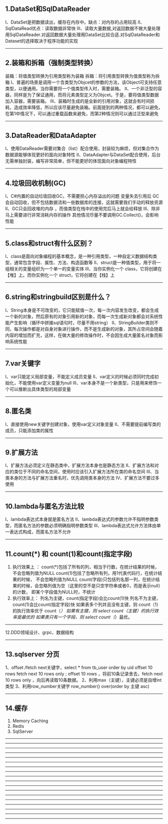 ## 1.DataSet和SqlDataReader
Ⅰ、DataSet是把数据读出，缓存在内存中。缺点：对内存的占用较高
Ⅱ、SqlDataRead优点：读取数据非常快
Ⅲ、读取大量数据,对返回数据不做大量处理用SqlDataReader.对返回数据大量处理用DataSet比较合适.对SqlDataReader和Dataset的选择取决于程序功能的实现
**********************************************************************************************************************************************************
## 2.装箱和拆箱（强制类型转换）
装箱：将值类型转换为引用类型称为装箱
拆箱：将引用类型转换为值类型称为拆箱
Ⅰ、普遍的场景是调用一个含类型为Objcet的参数的方法，该Object可支持任意类型，以便通用。当你需要将一个值类型传入时，需要装箱。
Ⅱ、一个非泛型的容器，同样是为了保证通用，而将元素类型定义为Objcet。于是，要将值类型数据加入容器，需要装箱。
Ⅲ、装箱时生成的是全新的引用对象，这就会有时间损耗，造成效率降低，所以应该尽量避免装箱。前面提到的两种情况，都可以避免，在第1中情况下，可以通过重载函数来避免，而第2种情况则可以通过泛型来避免
**********************************************************************************************************************************************************
## 3.DataReader和DataAdapter
Ⅰ、使用DataReader需要对集合（list）配合使用，封装较为麻烦，但对集合作为数据源能够体现更好的面向对象特性
Ⅱ、DataAdapter与DataSet配合使用，后台无需单独封装，编写非常简单，但不能更好的体现面向对象编程特性
**********************************************************************************************************************************************************
## 4.垃圾回收机制(GC)
Ⅰ、C#内置的自动垃圾回收GC，不需要担心内存溢出的问题 变量失去引用后 GC会自动回收，但不包括数据流和一些数据库的连接，这就需要我们手动的释放资源
Ⅱ、GC只会回收堆的内存 ，而值类型在栈中的使用完后马上就会给释放
Ⅲ、除非马上需要进行非常消耗内存的操作 其他情况尽量不要调用GC.Collect()，会影响性能
**********************************************************************************************************************************************************
## 5.class和struct有什么区别？
Ⅰ、class是面向对象编程的基本概念，是一种引用类型，一种自定义数据结构类型，通常包含字段、属性、方法、构造函数等
Ⅱ、struct是一种值类型，用于将一组相关的变量组织为一个单一的变量实体
Ⅲ、当你实例化一个 class，它将创建在【堆】上。而你实例化一个 struct，它将创建在【栈】上
**********************************************************************************************************************************************************
## 6.string和stringbuild区别是什么？
Ⅰ、String本身是不可改变的，它只能赋值一次，每一次内容发生改变，都会生成一个新的对象，然后原有的对象引用新的对象，而每一次生成新对象都会对系统性能产生影响（循环中拼接sql语句时，尽量不用string）
Ⅱ、StringBuilder类则不同，每次操作都是对自身对象进行操作，而不是生成新的对象，其所占空间会随着内容的增加而扩充，这样，在做大量的修改操作时，不会因生成大量匿名对象而影响系统性能
**********************************************************************************************************************************************************
## 7.var关键字
Ⅰ、var只能定义局部变量，不能定义成员变量
Ⅱ、var定义的时候必须同时完成初始化，不能使用var定义变量为null
Ⅲ、var本身不是一个新类型，只是用来修饰一个可以推断出具体类型的局部变量
**********************************************************************************************************************************************************
## 8.匿名类
Ⅰ、直接使用new关键字创建对象，使用var定义对象变量
Ⅱ、不需要提前编写类的成员，只能添加类的属性
**********************************************************************************************************************************************************
## 9.扩展方法
Ⅰ、扩展方法必须定义在静态类中，扩展方法本身也是静态方法
Ⅱ、扩展方法和对应的类位于不同的命名空间，使用时应该引入扩展方法所在类的命名空间
Ⅲ、当类本身的方法与扩展方法重名时，优先调用类本身的方法
Ⅳ、扩展方法不要过多使用
**********************************************************************************************************************************************************
## 10.lambda与匿名方法比较
Ⅰ、lambda表达式本身就是匿名方法
Ⅱ、lambda表达式的参数允许不指明参数类型，而匿名方法的参数必须明确指明参数类型
Ⅲ、lambda表达式允许方法体由单一表达式构成，而匿名方法不允许
**********************************************************************************************************************************************************
## 11.count(*) 和 count(1)和count(指定字段)
  1. 执行效果上 ：
      count(*)包括了所有的列，相当于行数，在统计结果的时候， 不会忽略列值为NULL
      count(1)包括了忽略所有列，用1代表代码行，在统计结果的时候， 不会忽略列值为NULL
      count(字段)只包括列名那一列，在统计结果的时候，会忽略列值为空（这里的空不是只空字符串或者0，而是表示null）的计数， 即某个字段值为NULL时，不统计
  2. 执行效率上：
      列名为主键，count(指定字段)会比count(1)快
      列名不为主键，count(1)会比count(指定字段)快
      如果表多个列并且没有主键，则 count（1） 的执行效率优于 count（*）
      如果有主键，则 select count（主键）的执行效率是最优的
      如果表只有一个字段，则 select count（*）最优。
**********************************************************************************************************************************************************
12.DDD领域设计、grpc、数据结构
**********************************************************************************************************************************************************
## 13.sqlserver 分页
  1、offset /fetch next关键字，select * from tb_user order by uid offset 10 rows fetch next 10 rows only ;
     offset 10 rows ，将前10条记录舍去，fetch next 10 rows only ，向后再读取10条数据。
  2、利用max（主键），主键必须是自增int类型
  3、利用row_number关键字 row_number() over(order by 主键 asc)
**********************************************************************************************************************************************************
## 14.缓存
  1. Memory Caching
  2. Redis
  3. SqlServer
**********************************************************************************************************************************************************
**********************************************************************************************************************************************************
**********************************************************************************************************************************************************
**********************************************************************************************************************************************************
**********************************************************************************************************************************************************
**********************************************************************************************************************************************************
**********************************************************************************************************************************************************
**********************************************************************************************************************************************************
**********************************************************************************************************************************************************
**********************************************************************************************************************************************************
**********************************************************************************************************************************************************
**********************************************************************************************************************************************************
**********************************************************************************************************************************************************
**********************************************************************************************************************************************************
**********************************************************************************************************************************************************
**********************************************************************************************************************************************************
**********************************************************************************************************************************************************
**********************************************************************************************************************************************************
